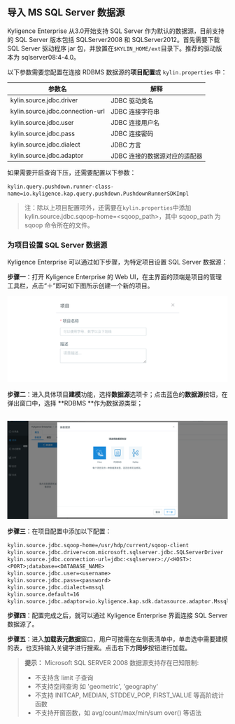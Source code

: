 ## 导入 MS SQL Server 数据源

Kyligence Enterprise 从3.0开始支持 SQL Server 作为默认的数据源，目前支持的  SQL Server 版本包括 SQLServer2008 和 SQLServer2012。首先需要下载 SQL Server 驱动程序 jar 包，并放置在`$KYLIN_HOME/ext`目录下。推荐的驱动版本为 sqlserver08:4-4.0。



以下参数需要您配置在连接 RDBMS 数据源的**项目配置**或 `kylin.properties` 中：

| 参数名                           | 解释                          |
| -------------------------------- | ----------------------------- |
| kylin.source.jdbc.driver         | JDBC 驱动类名                 |
| kylin.source.jdbc.connection-url | JDBC 连接字符串               |
| kylin.source.jdbc.user           | JDBC 连接用户名               |
| kylin.source.jdbc.pass           | JDBC 连接密码                 |
| kylin.source.jdbc.dialect        | JDBC 方言                     |
| kylin.source.jdbc.adaptor        | JDBC 连接的数据源对应的适配器 |

如果需要开启查询下压，还需要配置以下参数：

```properties
kylin.query.pushdown.runner-class-name=io.kyligence.kap.query.pushdown.PushdownRunnerSDKImpl
```

> 注：除以上项目配置项外，还需要在`kylin.properties`中添加 kylin.source.jdbc.sqoop-home=<sqoop_path>，其中 sqoop_path 为 sqoop 命令所在的文件。



### 为项目设置 SQL Server 数据源

Kyligence Enterprise 可以通过如下步骤，为特定项目设置 SQL Server 数据源：

**步骤一**：打开 Kyligence Enterprise 的 Web UI，在主界面的顶端是项目的管理工具栏，点击“＋”即可如下图所示创建一个新的项目。

![新建项目](../images/rdbms_import.cn.png)

**步骤二**：进入具体项目**建模**功能，选择**数据源**选项卡；点击蓝色的**数据源**按钮，在弹出窗口中，选择 **RDBMS **作为数据源类型；

​    ![选择RDBMS数据源](../images/rdbms_import2.cn.png)

**步骤三**：在项目配置中添加以下配置：

```properties
kylin.source.jdbc.sqoop-home=/usr/hdp/current/sqoop-client
kylin.source.jdbc.driver=com.microsoft.sqlserver.jdbc.SQLServerDriver
kylin.source.jdbc.connection-url=jdbc:<sqlserver>://<HOST>:<PORT>;database=<DATABASE_NAME>
kylin.source.jdbc.user=<username>
kylin.source.jdbc.pass=<password>
kylin.source.jdbc.dialect=mssql
kylin.source.default=16
kylin.source.jdbc.adaptor=io.kyligence.kap.sdk.datasource.adaptor.MssqlAdaptor
```

**步骤四**：配置完成之后，就可以通过 Kyligence Enterprise 界面连接 SQL Server 数据源了。

**步骤五**：进入**加载表元数据**窗口，用户可按需在左侧表清单中，单击选中需要建模的表，也支持输入关键字进行搜索。点击右下方**同步**按钮进行加载。



> **提示：** Microsoft SQL SERVER 2008 数据源支持存在已知限制:
>
> - 不支持含 limit 子查询
> - 不支持空间查询 如 'geometric', 'geography'
> - 不支持 INITCAP, MEDIAN, STDDEV_POP, FIRST_VALUE 等高阶统计函数
> - 不支持开窗函数，如 avg/count/max/min/sum over() 等语法
